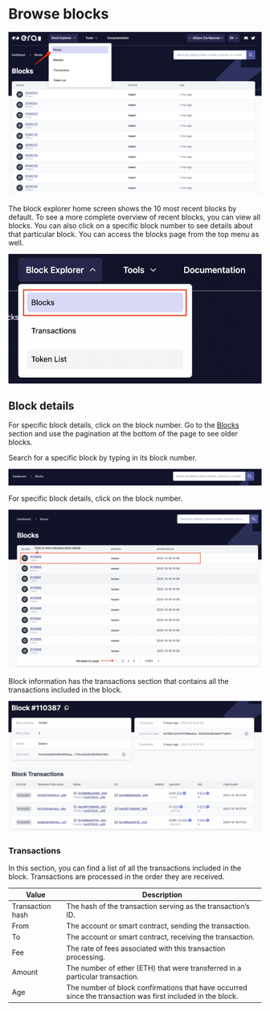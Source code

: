 # Browse blocks

![Browse blocks!](../../../assets/images/blocks.png "View blocks on zkSync")

The block explorer home screen shows the 10 most recent blocks by default. To see a more complete overview of recent blocks, you can view all blocks. You can also click on a specific block number to see details about that particular block.
You can access the blocks page from the top menu as well.

![Access the block page](../../../assets/images/block-menu.png "Blocks menu")

## Block details

For specific block details, click on the block number. Go to the [Blocks](https://explorer.zksync.io/blocks/) section and use the pagination at the bottom of the page to see older blocks.

Search for a specific block by typing in its block number.

![Search blocks](../../../assets/images/search-blocks.png "Search blocks")

For specific block details, click on the block number.

![View block](../../../assets/images/view-block.png "View block")

Block information has the transactions section that contains all the transactions included in the block.

![Single block page!](../../../assets/images/single-block.png "View a single block")

### Transactions

In this section, you can find a list of all the transactions included in the block. Transactions are processed in the order they are received.

| Value             | Description                                                                                                                                              |
| ----------------- | ------------------------------------------------------------------------------------------------------------------------------------------------------------------------------ |
| Transaction hash  | The hash of the transaction serving as the transaction’s ID.                                                                                             |
| From              | The account or smart contract, sending the transaction.                                                                                                  |
| To                | The account or smart contract, receiving the transaction.                                                                                                |
| Fee               | The rate of fees associated with this transaction processing.                                                                                            |
| Amount            | The number of ether (ETH) that were transferred in a particular transaction.                                                                             |
| Age               | The number of block confirmations that have occurred since the transaction was first included in the block.                                              |
